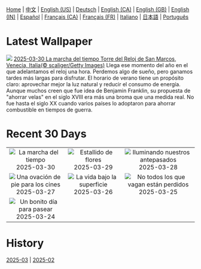 [Home](../README.md) | [中文](zh-CN.md) | [English (US)](en-US.md) | [Deutsch](de-DE.md) | [English (CA)](en-CA.md) | [English (GB)](en-GB.md) | [English (IN)](en-IN.md) | [Español](es-ES.md) | [Français (CA)](fr-CA.md) | [Français (FR)](fr-FR.md) | [Italiano](it-IT.md) | [日本語](ja-JP.md) | [Português](pt-BR.md)

# Latest Wallpaper
![](https://www.bing.com/th?id=OHR.ItalyClock_ES-ES6730268051_UHD.jpg)
[2025-03-30 La marcha del tiempo Torre del Reloj de San Marcos, Venecia, Italia(© scaliger/Getty Images)](https://www.bing.com/th?id=OHR.ItalyClock_ES-ES6730268051_UHD.jpg)
Llega ese momento del año en el que adelantamos el reloj una hora. Perdemos algo de sueño, pero ganamos tardes más largas para disfrutar. El horario de verano tiene un propósito claro: aprovechar mejor la luz natural y reducir el consumo de energía. Aunque muchos creen que fue idea de Benjamin Franklin, su propuesta de "ahorrar velas" en el siglo XVIII era más una broma que una medida real. No fue hasta el siglo XX cuando varios países lo adoptaron para ahorrar combustible en tiempos de guerra.

# Recent 30 Days
|  |  |  |
|:---:|:---:|:---:|
| ![](https://www.bing.com/th?id=OHR.ItalyClock_ES-ES6730268051_400x240.jpg "La marcha del tiempo") 2025-03-30 | ![](https://www.bing.com/th?id=OHR.CarrizoBloom_ES-ES6860410740_400x240.jpg "Estallido de flores") 2025-03-29 | ![](https://www.bing.com/th?id=OHR.ReconquestofVigo_ES-ES0266760154_400x240.jpg "Iluminando nuestros antepasados") 2025-03-28 |
| ![](https://www.bing.com/th?id=OHR.OdeonAthens_ES-ES0187817711_400x240.jpg "Una ovación de pie para los cines") 2025-03-27 | ![](https://www.bing.com/th?id=OHR.CrystalManatee_ES-ES0107634100_400x240.jpg "La vida bajo la superficie") 2025-03-26 | ![](https://www.bing.com/th?id=OHR.HobbitHole_ES-ES0003424206_400x240.jpg "No todos los que vagan están perdidos") 2025-03-25 |
| ![](https://www.bing.com/th?id=OHR.ElephantGrass_ES-ES9916597908_400x240.jpg "Un bonito día para pasear") 2025-03-24 |  |  |

# History
[2025-03](../archives/wallpaper/es-ES/w_2025_03.md) | [2025-02](../archives/wallpaper/es-ES/w_2025_02.md)
